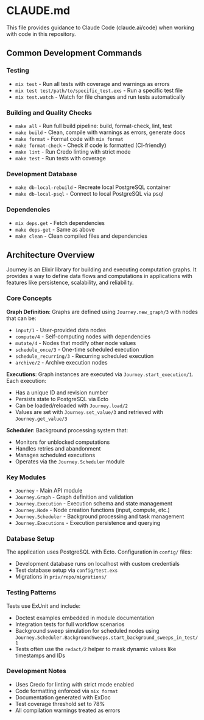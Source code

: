 # CLAUDE.md

This file provides guidance to Claude Code (claude.ai/code) when working with code in this repository.

## Common Development Commands

### Testing
- `mix test` - Run all tests with coverage and warnings as errors
- `mix test test/path/to/specific_test.exs` - Run a specific test file
- `mix test.watch` - Watch for file changes and run tests automatically

### Building and Quality Checks
- `make all` - Run full build pipeline: build, format-check, lint, test
- `make build` - Clean, compile with warnings as errors, generate docs
- `make format` - Format code with `mix format`
- `make format-check` - Check if code is formatted (CI-friendly)
- `make lint` - Run Credo linting with strict mode
- `make test` - Run tests with coverage

### Development Database
- `make db-local-rebuild` - Recreate local PostgreSQL container
- `make db-local-psql` - Connect to local PostgreSQL via psql

### Dependencies
- `mix deps.get` - Fetch dependencies
- `make deps-get` - Same as above
- `make clean` - Clean compiled files and dependencies

## Architecture Overview

Journey is an Elixir library for building and executing computation graphs. It provides a way to define data flows and computations in applications with features like persistence, scalability, and reliability.

### Core Concepts

**Graph Definition**: Graphs are defined using `Journey.new_graph/3` with nodes that can be:
- `input/1` - User-provided data nodes
- `compute/4` - Self-computing nodes with dependencies
- `mutate/4` - Nodes that modify other node values
- `schedule_once/3` - One-time scheduled execution
- `schedule_recurring/3` - Recurring scheduled execution
- `archive/2` - Archive execution nodes

**Executions**: Graph instances are executed via `Journey.start_execution/1`. Each execution:
- Has a unique ID and revision number
- Persists state to PostgreSQL via Ecto
- Can be loaded/reloaded with `Journey.load/2`
- Values are set with `Journey.set_value/3` and retrieved with `Journey.get_value/3`

**Scheduler**: Background processing system that:
- Monitors for unblocked computations
- Handles retries and abandonment
- Manages scheduled executions
- Operates via the `Journey.Scheduler` module

### Key Modules

- `Journey` - Main API module
- `Journey.Graph` - Graph definition and validation
- `Journey.Execution` - Execution schema and state management
- `Journey.Node` - Node creation functions (input, compute, etc.)
- `Journey.Scheduler` - Background processing and task management
- `Journey.Executions` - Execution persistence and querying

### Database Setup

The application uses PostgreSQL with Ecto. Configuration in `config/` files:
- Development database runs on localhost with custom credentials
- Test database setup via `config/test.exs`
- Migrations in `priv/repo/migrations/`

### Testing Patterns

Tests use ExUnit and include:
- Doctest examples embedded in module documentation
- Integration tests for full workflow scenarios
- Background sweep simulation for scheduled nodes using `Journey.Scheduler.BackgroundSweeps.start_background_sweeps_in_test/1`
- Tests often use the `redact/2` helper to mask dynamic values like timestamps and IDs

### Development Notes

- Uses Credo for linting with strict mode enabled
- Code formatting enforced via `mix format`
- Documentation generated with ExDoc
- Test coverage threshold set to 78%
- All compilation warnings treated as errors